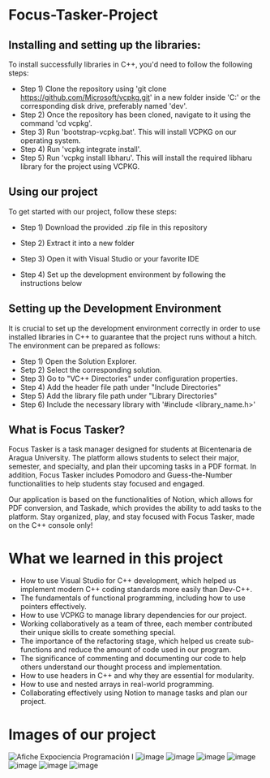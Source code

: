 # Focus-Tasker-Project

## Installing and setting up the libraries:
To install successfully libraries in C++, you'd need to follow the following steps:
- Step 1) Clone the repository using 'git clone https://github.com/Microsoft/vcpkg.git' in a new folder inside 'C:' or the corresponding disk drive, preferably named 'dev'.
- Step 2) Once the repository has been cloned, navigate to it using the command 'cd vcpkg'.
- Step 3) Run 'bootstrap-vcpkg.bat'. This will install VCPKG on our operating system.
- Step 4) Run 'vcpkg integrate install'.
- Step 5) Run 'vcpkg install libharu'. This will install the required libharu library for the project using VCPKG.

## Using our project
To get started with our project, follow these steps:
- Step 1) Download the provided .zip file in this repository

- Step 2) Extract it into a new folder
- Step 3) Open it with Visual Studio or your favorite IDE
- Step 4) Set up the development environment by following the instructions below

## Setting up the Development Environment 
It is crucial to set up the development environment correctly in order to use installed libraries in C++ to guarantee that the project runs without a hitch. The environment can be prepared as follows:
- Step 1) Open the Solution Explorer.
- Setp 2) Select the corresponding solution.
- Step 3) Go to "VC++ Directories" under configuration properties.
- Step 4) Add the header file path under "Include Directories"
- Step 5) Add the library file path under "Library Directories"
- Step 6) Include the necessary library with '#include <library_name.h>'

## What is Focus Tasker?
Focus Tasker is a task manager designed for students at Bicentenaria de Aragua University. The platform allows students to select their major, semester, and specialty, and plan their upcoming tasks in a PDF format. In addition, Focus Tasker includes Pomodoro and Guess-the-Number functionalities to help students stay focused and engaged.

Our application is based on the functionalities of Notion, which allows for PDF conversion, and Taskade, which provides the ability to add tasks to the platform. Stay organized, play, and stay focused with Focus Tasker, made on the C++ console only!

# What we learned in this project
- How to use Visual Studio for C++ development, which helped us implement modern C++ coding standards more easily than Dev-C++.
- The fundamentals of functional programming, including how to use pointers effectively.
- How to use VCPKG to manage library dependencies for our project.
- Working collaboratively as a team of three, each member contributed their unique skills to create something special.
- The importance of the refactoring stage, which helped us create sub-functions and reduce the amount of code used in our program.
- The significance of commenting and documenting our code to help others understand our thought process and implementation.
- How to use headers in C++ and why they are essential for modularity.
- How to use <vector> and nested arrays in real-world programming.
- Collaborating effectively using Notion to manage tasks and plan our project.

# Images of our project
![Afiche Expociencia Programación I](https://user-images.githubusercontent.com/87947841/229603982-3a02b74d-1abb-4317-928b-cb5516bde065.png)
![image](https://user-images.githubusercontent.com/87947841/229605264-b51111d3-449f-4e26-8680-26731affb09e.png)
![image](https://user-images.githubusercontent.com/87947841/229605344-1d621396-d883-4797-b46a-f9a8000f47c5.png)
![image](https://user-images.githubusercontent.com/87947841/229605404-57e104f4-8bb2-428a-bb2e-80ee85292c72.png)
![image](https://user-images.githubusercontent.com/87947841/229605525-669c51f0-9573-47eb-ab34-f9f7f0e45972.png)
![image](https://user-images.githubusercontent.com/87947841/229605663-e678577c-59d9-4a93-b336-cbd29d4fceda.png)
![image](https://user-images.githubusercontent.com/87947841/229605754-6ffc11c2-19d2-4956-8c3a-12604dbd4a9c.png)
![image](https://user-images.githubusercontent.com/87947841/229605812-c4f1af51-ab84-4355-bd42-2d956e3ef6a9.png)

